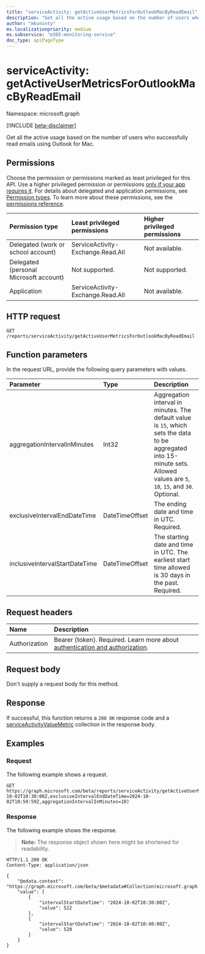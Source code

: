 ```yaml
---
title: "serviceActivity: getActiveUserMetricsForOutlookMacByReadEmail"
description: "Get all the active usage based on the number of users who successfully read emails using Outlook for Mac."
author: "mkuninty"
ms.localizationpriority: medium
ms.subservice: "m365-monitoring-service"
doc_type: apiPageType
---
```


# serviceActivity: getActiveUserMetricsForOutlookMacByReadEmail
Namespace: microsoft.graph

[!INCLUDE [beta-disclaimer](../../includes/beta-disclaimer.md)]

Get all the active usage based on the number of users who successfully read emails using Outlook for Mac.

## Permissions
Choose the permission or permissions marked as least privileged for this API. Use a higher privileged permission or permissions [only if your app requires it](/graph/permissions-overview#best-practices-for-using-microsoft-graph-permissions). For details about delegated and application permissions, see [Permission types](/graph/permissions-overview#permission-types). To learn more about these permissions, see the [permissions reference](/graph/permissions-reference).

|Permission type|Least privileged permissions|Higher privileged permissions|
|:---|:---|:---|
|Delegated (work or school account)|ServiceActivity-Exchange.Read.All|Not available.|
|Delegated (personal Microsoft account)|Not supported.|Not supported.|
|Application|ServiceActivity-Exchange.Read.All|Not available.|

## HTTP request

<!-- {
  "blockType": "ignored"
}
-->
``` http
GET /reports/serviceActivity/getActiveUserMetricsForOutlookMacByReadEmail
```

## Function parameters
In the request URL, provide the following query parameters with values.

|Parameter|Type|Description|
|:---|:---|:---|
|aggregationIntervalInMinutes|Int32|Aggregation interval in minutes. The default value is `15`, which sets the data to be aggregated into 15-minute sets. Allowed values are `5`, `10`, `15`, and `30`. Optional.|
|exclusiveIntervalEndDateTime|DateTimeOffset|The ending date and time in UTC. Required.|
|inclusiveIntervalStartDateTime|DateTimeOffset|The starting date and time in UTC. The earliest start time allowed is 30 days in the past. Required.|

## Request headers
|Name|Description|
|:---|:---|
|Authorization|Bearer {token}. Required. Learn more about [authentication and authorization](/graph/auth/auth-concepts).|

## Request body
Don't supply a request body for this method.

## Response

If successful, this function returns a `200 OK` response code and a [serviceActivityValueMetric](../resources/serviceactivityvaluemetric.md) collection in the response body.

## Examples

### Request
The following example shows a request.

<!-- {
  "blockType": "request",
  "name": "serviceactivitythis.getactiveusermetricsforoutlookmacbyreademail"
}
-->
``` http
GET https://graph.microsoft.com/beta/reports/serviceActivity/getActiveUserMetricsForOutlookMacByReadEmail(inclusiveIntervalStartDateTime=2024-10-02T10:30:00Z,exclusiveIntervalEndDateTime=2024-10-02T10:59:59Z,aggregationIntervalInMinutes=10)
```

### Response
The following example shows the response.
>**Note:** The response object shown here might be shortened for readability.
<!-- {
  "blockType": "response",
  "truncated": true,
  "@odata.type": "Collection(microsoft.graph.serviceActivityValueMetric)"
}
-->
``` http
HTTP/1.1 200 OK
Content-Type: application/json

{
    "@odata.context": "https://graph.microsoft.com/beta/$metadata#Collection(microsoft.graph.serviceActivityValueMetric)",
    "value": [
        {
            "intervalStartDateTime": "2024-10-02T10:30:00Z",
            "value": 522
        },
        {
            "intervalStartDateTime": "2024-10-02T10:40:00Z",
            "value": 520
        }
    ]
}
```
